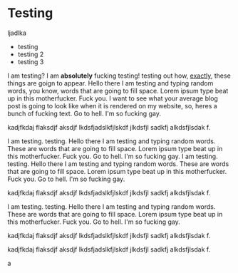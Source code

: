 # Testing

ljadlka

* testing
* testing 2
* testing 3

I am testing? I am **absolutely** fucking testing! testing out how, [exactly](https://google.com), these things are goign to appear. Hello there I am testing and typing random words, you know, words that are going to fill space. Lorem ipsum type beat up in this motherfucker. Fuck you. I want to see what your average blog post is going to look like when it is rendered on my website, so, heres a bunch of fucking text. Go to hell. I'm so fucking gay.

kadjfkdaj flaksdjf aksdjf lkdsfjadslkfjlskdf jlkdsfjl sadkfj alkdsfjlsdak f.

I am testing. testing. Hello there I am testing and typing random words. These are words that are going to fill space. Lorem ipsum type beat up in this motherfucker. Fuck you. Go to hell. I'm so fucking gay.
I am testing. testing. Hello there I am testing and typing random words. These are words that are going to fill space. Lorem ipsum type beat up in this motherfucker. Fuck you. Go to hell. I'm so fucking gay.

kadjfkdaj flaksdjf aksdjf lkdsfjadslkfjlskdf jlkdsfjl sadkfj alkdsfjlsdak f.

I am testing. testing. Hello there I am testing and typing random words. These are words that are going to fill space. Lorem ipsum type beat up in this motherfucker. Fuck you. Go to hell. I'm so fucking gay.

kadjfkdaj flaksdjf aksdjf lkdsfjadslkfjlskdf jlkdsfjl sadkfj alkdsfjlsdak f.


kadjfkdaj flaksdjf aksdjf lkdsfjadslkfjlskdf jlkdsfjl sadkfj alkdsfjlsdak f.

a

